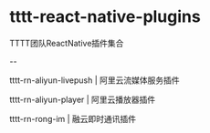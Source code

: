 # tttt-react-native-plugins

TTTT团队ReactNative插件集合

--

tttt-rn-aliyun-livepush | 阿里云流媒体服务插件

tttt-rn-aliyun-player | 阿里云播放器插件

tttt-rn-rong-im | 融云即时通讯插件

